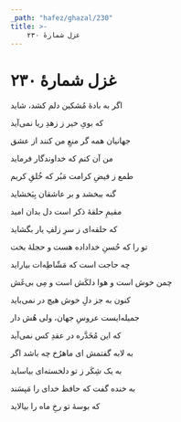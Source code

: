 ```yaml
---
_path: "hafez/ghazal/230"
title: >-
    غزل شمارهٔ ۲۳۰
---
```

# غزل شمارهٔ ۲۳۰

<div class="b" id="bn1"><div class="m1"><p>اگر به بادهٔ مُشکین دلم کشد، شاید</p></div>
<div class="m2"><p>که بویِ خیر ز زهدِ ریا نمی‌آید</p></div></div>
<div class="b" id="bn2"><div class="m1"><p>جهانیان همه گر منعِ من کنند از عشق</p></div>
<div class="m2"><p>من آن کنم که خداوندگار فرماید</p></div></div>
<div class="b" id="bn3"><div class="m1"><p>طمع ز فیضِ کرامت مَبُر که خُلقِ کریم</p></div>
<div class="m2"><p>گنه ببخشد و بر عاشقان بِبَخشاید</p></div></div>
<div class="b" id="bn4"><div class="m1"><p>مقیمِ حلقهٔ ذکر است دل بدان امید</p></div>
<div class="m2"><p>که حلقه‌ای ز سرِ زلفِ یار بگشاید</p></div></div>
<div class="b" id="bn5"><div class="m1"><p>تو را که حُسنِ خداداده هست و حجلهٔ بخت</p></div>
<div class="m2"><p>چه حاجت است که مَشّاطِه‌ات بیاراید</p></div></div>
<div class="b" id="bn6"><div class="m1"><p>چمن خوش است و هوا دلکَش است و مِی بی‌غَش</p></div>
<div class="m2"><p>کنون به جز دلِ خوش هیچ در نمی‌باید</p></div></div>
<div class="b" id="bn7"><div class="m1"><p>جمیله‌ایست عروسِ جهان، ولی هُش دار</p></div>
<div class="m2"><p>که این مُخَدَّره در عقدِ کس نمی‌آید</p></div></div>
<div class="b" id="bn8"><div class="m1"><p>به لابه گفتمش ای ماهرُخ چه باشد اگر</p></div>
<div class="m2"><p>به یک شِکَر ز تو دلخسته‌ای بیاساید</p></div></div>
<div class="b" id="bn9"><div class="m1"><p>به خنده گفت که حافظ خدای را مَپسَند</p></div>
<div class="m2"><p>که بوسهٔ تو رخِ ماه را بیالاید</p></div></div>
